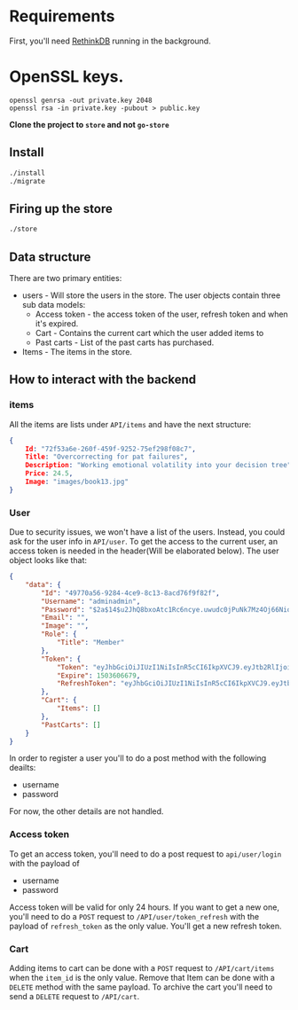 # Requirements

First, you'll need [RethinkDB](https://www.rethinkdb.com) running in the background.

# OpenSSL keys.
```
openssl genrsa -out private.key 2048
openssl rsa -in private.key -pubout > public.key
```

**Clone the project to `store` and not `go-store`**

## Install

```bash
./install
./migrate
```

## Firing up the store
```bash
./store
```

## Data structure
There are two primary entities:
* users - Will store the users in the store. The user objects contain three sub data models:
  * Access token - the access token of the user, refresh token and when it's expired.
  * Cart - Contains the current cart which the user added items to
  * Past carts - List of the past carts has purchased.
* Items - The items in the store.

## How to interact with the backend

### items
All the items are lists under `API/items` and have the next structure:
```json
{
    Id: "72f53a6e-260f-459f-9252-75ef298f08c7",
    Title: "Overcorrecting for pat failures",
    Description: "Working emotional volatility into your decision tree",
    Price: 24.5,
    Image: "images/book13.jpg"
}
```

### User
Due to security issues, we won't have a list of the users. Instead, you could ask for the user info in `API/user`. To get the access to the current user, an access token is needed in the header(Will be elaborated below). The user object looks like that:
```json
{
    "data": {
        "Id": "49770a56-9284-4ce9-8c13-8acd76f9f82f",
        "Username": "adminadmin",
        "Password": "$2a$14$u2JhQ8bxoAtc1Rc6ncye.uwudc0jPuNk7Mz4Oj66NiqK5P2Vxzva.",
        "Email": "",
        "Image": "",
        "Role": {
            "Title": "Member"
        },
        "Token": {
            "Token": "eyJhbGciOiJIUzI1NiIsInR5cCI6IkpXVCJ9.eyJtb2RlIjoibWFpbl90b2tlbiIsIm5hbWUiOiJhZG1pbmFkbWluIiwidGltZSI6MTUyNTMxODMzMn0.8OqATlIVgjqCUBVdeiE88j27aV2RusNLJHEguZhHum4",
            "Expire": 1503606679,
            "RefreshToken": "eyJhbGciOiJIUzI1NiIsInR5cCI6IkpXVCJ9.eyJtb2RlIjoicmVmcmVzaF90b2tlbiIsIm5hbWUiOiJhZG1pbmFkbWluIiwidGltZSI6MTUyNTM4MTk5MH0.wxhFTOKq0UCWc0QnVs1t_pGAt_jDz68yI-aNxUCr5MU"
        },
        "Cart": {
            "Items": []
        },
        "PastCarts": []
    }
}
```
In order to register a user you'll to do a post method with the following deailts:
* username
* password

For now, the other details are not handled.

### Access token
To get an access token, you'll need to do a post request to `api/user/login` with the payload of
* username
* password

Access token will be valid for only 24 hours. If you want to get a new one, you'll need to do a `POST` request to `/API/user/token_refresh` with the payload of `refresh_token` as the only value. You'll get a new refresh token.

### Cart
Adding items to cart can be done with a `POST` request to `/API/cart/items` when the `item_id` is the only value. Remove that Item can be done with a `DELETE` method with the same payload. To archive the cart you'll need to send a `DELETE` request to `/API/cart`.
